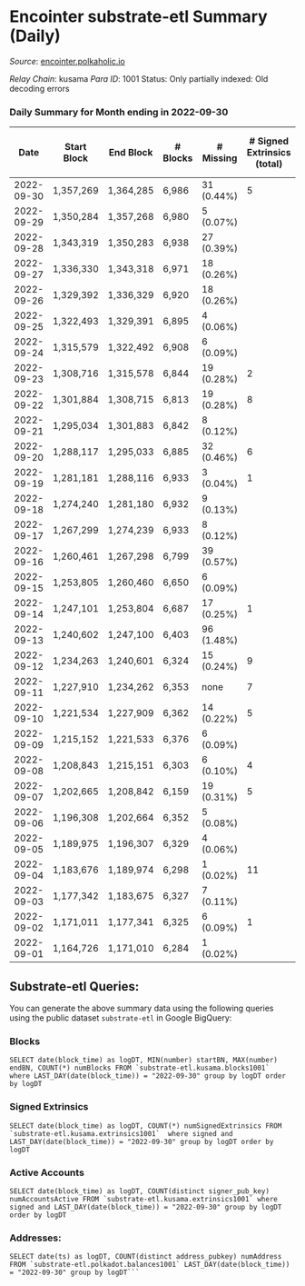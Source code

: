 # Encointer substrate-etl Summary (Daily)

_Source_: [encointer.polkaholic.io](https://encointer.polkaholic.io)

*Relay Chain*: kusama
*Para ID*: 1001
Status: Only partially indexed: Old decoding errors


### Daily Summary for Month ending in 2022-09-30


| Date | Start Block | End Block | # Blocks | # Missing | # Signed Extrinsics (total) | # Active Accounts | # Addresses with Balances | # Events | # Transfers | # XCM Transfers In | # XCM Transfers Out |
| ---- | ----------- | --------- | -------- | --------- | --------------------------- | ----------------- | ------------------------- | -------- | ----------- | ------------------ | ------------------- |
| 2022-09-30 | 1,357,269 | 1,364,285 | 6,986 | 31 (0.44%) | 5 | 1 |  | 14,037 |   |   |   |
| 2022-09-29 | 1,350,284 | 1,357,268 | 6,980 | 5 (0.07%) |  |  |  | 13,962 |   |   |   |
| 2022-09-28 | 1,343,319 | 1,350,283 | 6,938 | 27 (0.39%) |  |  |  | 13,876 |   |   |   |
| 2022-09-27 | 1,336,330 | 1,343,318 | 6,971 | 18 (0.26%) |  |  |  | 13,945 |   |   |   |
| 2022-09-26 | 1,329,392 | 1,336,329 | 6,920 | 18 (0.26%) |  |  |  | 13,840 |   |   |   |
| 2022-09-25 | 1,322,493 | 1,329,391 | 6,895 | 4 (0.06%) |  |  |  | 13,790 |   |   |   |
| 2022-09-24 | 1,315,579 | 1,322,492 | 6,908 | 6 (0.09%) |  |  |  | 13,816 |   |   |   |
| 2022-09-23 | 1,308,716 | 1,315,578 | 6,844 | 19 (0.28%) | 2 | 1 |  | 13,695 |   |   |   |
| 2022-09-22 | 1,301,884 | 1,308,715 | 6,813 | 19 (0.28%) | 8 | 1 |  | 13,697 | 1 ($0.08) | 8 ($2.58) |   |
| 2022-09-21 | 1,295,034 | 1,301,883 | 6,842 | 8 (0.12%) |  |  |  | 13,687 |   |   |   |
| 2022-09-20 | 1,288,117 | 1,295,033 | 6,885 | 32 (0.46%) | 6 | 1 |  | 13,819 |   |   |   |
| 2022-09-19 | 1,281,181 | 1,288,116 | 6,933 | 3 (0.04%) | 1 | 1 | 627 | 13,875 |   |   |   |
| 2022-09-18 | 1,274,240 | 1,281,180 | 6,932 | 9 (0.13%) |  |  | 624 | 13,864 |   |   |   |
| 2022-09-17 | 1,267,299 | 1,274,239 | 6,933 | 8 (0.12%) |  |  | 624 | 13,866 |   |   |   |
| 2022-09-16 | 1,260,461 | 1,267,298 | 6,799 | 39 (0.57%) |  |  | 622 | 13,598 |   |   |   |
| 2022-09-15 | 1,253,805 | 1,260,460 | 6,650 | 6 (0.09%) |  |  | 620 | 13,300 |   |   |   |
| 2022-09-14 | 1,247,101 | 1,253,804 | 6,687 | 17 (0.25%) | 1 | 1 | 617 | 13,381 |   |   |   |
| 2022-09-13 | 1,240,602 | 1,247,100 | 6,403 | 96 (1.48%) |  |  | 614 | 12,806 |   |   |   |
| 2022-09-12 | 1,234,263 | 1,240,601 | 6,324 | 15 (0.24%) | 9 | 4 |  | 12,701 |   |   |   |
| 2022-09-11 | 1,227,910 | 1,234,262 | 6,353 | none  | 7 | 1 |  | 12,738 |   |   |   |
| 2022-09-10 | 1,221,534 | 1,227,909 | 6,362 | 14 (0.22%) | 5 | 1 |  | 12,755 |   |   |   |
| 2022-09-09 | 1,215,152 | 1,221,533 | 6,376 | 6 (0.09%) |  |  |  | 12,754 |   |   |   |
| 2022-09-08 | 1,208,843 | 1,215,151 | 6,303 | 6 (0.10%) | 4 | 2 | 532 | 12,621 |   |   |   |
| 2022-09-07 | 1,202,665 | 1,208,842 | 6,159 | 19 (0.31%) | 5 | 3 | 531 | 12,345 |   |   |   |
| 2022-09-06 | 1,196,308 | 1,202,664 | 6,352 | 5 (0.08%) |  |  | 530 | 12,704 |   |   |   |
| 2022-09-05 | 1,189,975 | 1,196,307 | 6,329 | 4 (0.06%) |  |  | 530 | 12,658 |   |   |   |
| 2022-09-04 | 1,183,676 | 1,189,974 | 6,298 | 1 (0.02%) | 11 | 2 | 530 | 12,660 | 1 ($5.06) |   |   |
| 2022-09-03 | 1,177,342 | 1,183,675 | 6,327 | 7 (0.11%) |  |  | 529 | 12,660 |   | 1 ($14.52) |   |
| 2022-09-02 | 1,171,011 | 1,177,341 | 6,325 | 6 (0.09%) | 1 | 1 | 528 | 12,659 |   |   |   |
| 2022-09-01 | 1,164,726 | 1,171,010 | 6,284 | 1 (0.02%) |  |  | 528 | 12,571 |   |   |   |

## Substrate-etl Queries:
You can generate the above summary data using the following queries using the public dataset `substrate-etl` in Google BigQuery:


### Blocks
```
SELECT date(block_time) as logDT, MIN(number) startBN, MAX(number) endBN, COUNT(*) numBlocks FROM `substrate-etl.kusama.blocks1001`  where LAST_DAY(date(block_time)) = "2022-09-30" group by logDT order by logDT
```


### Signed Extrinsics
```
SELECT date(block_time) as logDT, COUNT(*) numSignedExtrinsics FROM `substrate-etl.kusama.extrinsics1001`  where signed and LAST_DAY(date(block_time)) = "2022-09-30" group by logDT order by logDT
```


### Active Accounts
```
SELECT date(block_time) as logDT, COUNT(distinct signer_pub_key) numAccountsActive FROM `substrate-etl.kusama.extrinsics1001` where signed and LAST_DAY(date(block_time)) = "2022-09-30" group by logDT order by logDT
```


### Addresses:
```
SELECT date(ts) as logDT, COUNT(distinct address_pubkey) numAddress FROM `substrate-etl.polkadot.balances1001` LAST_DAY(date(block_time)) = "2022-09-30" group by logDT```


